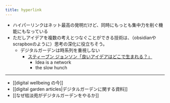 ```yaml
---
title: hyperlink
---
```


- ハイパーリンクはネット最高の発明だけど、同時にもっとも集中力を削ぐ機能にもなっている
- ただしアイデアを複数の考えとつなぐことができる技術は、（obsidianやscrapboxのように）思考の深化に役立ちそう。
    - デジタルガーデンは時系列を重視しない
        - [スティーブン ジョンソン「良いアイデアはどこで生まれる？」](https://www.youtube.com/watch?v=0af00UcTO-c)
            - Idea is a network
            - the slow hunch

-----
- [[digital wellbeing の今]]
- [[digital garden articles|デジタルガーデンに関する資料]]
- [[なぜ枯淡苑がデジタルガーデンをやるか]]